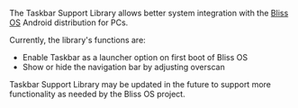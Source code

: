 The Taskbar Support Library allows better system integration with the [Bliss OS](https://blissroms.com) Android distribution for PCs.

Currently, the library's functions are:

* Enable Taskbar as a launcher option on first boot of Bliss OS
* Show or hide the navigation bar by adjusting overscan

Taskbar Support Library may be updated in the future to support more functionality as needed by the Bliss OS project.
